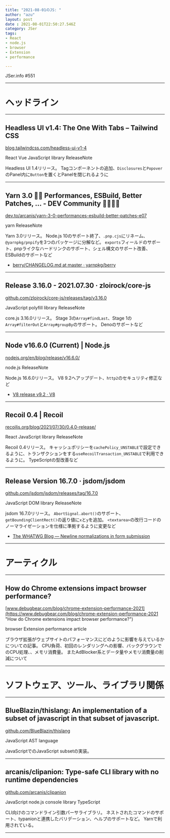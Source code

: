 ```yaml
---
title: "2021-08-01のJS: "
author: "azu"
layout: post
date : 2021-08-01T22:50:27.546Z
category: JSer
tags:
- React
- node.js
- browser
- Extension
- performance

---
```


JSer.info #551

----

<h1 class="site-genre">ヘッドライン</h1>

----

## Headless UI v1.4: The One With Tabs – Tailwind CSS
[blog.tailwindcss.com/headless-ui-v1-4](https://blog.tailwindcss.com/headless-ui-v1-4 "Headless UI v1.4: The One With Tabs – Tailwind CSS")
<p class="jser-tags jser-tag-icon"><span class="jser-tag">React</span> <span class="jser-tag">Vue</span> <span class="jser-tag">JavaScript</span> <span class="jser-tag">library</span> <span class="jser-tag">ReleaseNote</span></p>

Headless UI 1.4リリース。
Tagコンポーネントの追加、`Disclosures`と`Popover`のPanel内に`Button`を置くとPanelを閉じれるように


----

## Yarn 3.0 🚀🤖 Performances, ESBuild, Better Patches, ... - DEV Community 👩‍💻👨‍💻
[dev.to/arcanis/yarn-3-0-performances-esbuild-better-patches-e07](https://dev.to/arcanis/yarn-3-0-performances-esbuild-better-patches-e07 "Yarn 3.0 🚀🤖 Performances, ESBuild, Better Patches, ... - DEV Community 👩‍💻👨‍💻")
<p class="jser-tags jser-tag-icon"><span class="jser-tag">yarn</span> <span class="jser-tag">ReleaseNote</span></p>

Yarn 3.0リリース。
Node.js 10のサポート終了、`.pnp.cjs`にリネーム、`@yarnpkg/pnpify`を3つのパッケージに分解など。
`exports`フィールドのサポート、pnpライクなハードリンクのサポート、シェル構文のサポート改善、 ESBuildのサポートなど

- [berry/CHANGELOG.md at master · yarnpkg/berry](https://github.com/yarnpkg/berry/blob/master/CHANGELOG.md#300 "berry/CHANGELOG.md at master · yarnpkg/berry")

----

## Release 3.16.0 - 2021.07.30 · zloirock/core-js
[github.com/zloirock/core-js/releases/tag/v3.16.0](https://github.com/zloirock/core-js/releases/tag/v3.16.0 "Release 3.16.0 - 2021.07.30 · zloirock/core-js")
<p class="jser-tags jser-tag-icon"><span class="jser-tag">JavaScript</span> <span class="jser-tag">polyfill</span> <span class="jser-tag">library</span> <span class="jser-tag">ReleaseNote</span></p>

core.js 3.16.0リリース。
Stage 3の`Array#findLast`、Stage 1の`Array#filterOut`と`Array#groupBy`のサポート。
Denoのサポートなど


----

## Node v16.6.0 (Current) | Node.js
[nodejs.org/en/blog/release/v16.6.0/](https://nodejs.org/en/blog/release/v16.6.0/ "Node v16.6.0 (Current) | Node.js")
<p class="jser-tags jser-tag-icon"><span class="jser-tag">node.js</span> <span class="jser-tag">ReleaseNote</span></p>

Node.js 16.6.0リリース。
V8 9.2へアップデート、`http2`のセキュリティ修正など

- [V8 release v9.2 · V8](https://v8.dev/blog/v8-release-92 "V8 release v9.2 · V8")

----

## Recoil 0.4 | Recoil
[recoiljs.org/blog/2021/07/30/0.4.0-release/](https://recoiljs.org/blog/2021/07/30/0.4.0-release/ "Recoil 0.4 | Recoil")
<p class="jser-tags jser-tag-icon"><span class="jser-tag">React</span> <span class="jser-tag">JavaScript</span> <span class="jser-tag">library</span> <span class="jser-tag">ReleaseNote</span></p>

Recoil 0.4リリース。
キャッシュポリシーを`cachePolicy_UNSTABLE`で設定できるように、トランザクションをする`useRecoilTransaction_UNSTABLE`で利用できるように。
TypeScriptの型改善など


----

## Release Version 16.7.0 · jsdom/jsdom
[github.com/jsdom/jsdom/releases/tag/16.7.0](https://github.com/jsdom/jsdom/releases/tag/16.7.0 "Release Version 16.7.0 · jsdom/jsdom")
<p class="jser-tags jser-tag-icon"><span class="jser-tag">JavaScript</span> <span class="jser-tag">DOM</span> <span class="jser-tag">library</span> <span class="jser-tag">ReleaseNote</span></p>

jsdom 16.7.0リリース。
`AbortSignal.abort()`のサポート、`getBoundingClientRect()`の返り値に`x`と`y`を追加。
`<textarea>`の改行コードのノーマライゼーションを仕様に準拠するように変更など

- [The WHATWG Blog — Newline normalizations in form submission]((https://blog.whatwg.org/newline-normalizations-in-form-submission) "The WHATWG Blog — Newline normalizations in form submission")

----
<h1 class="site-genre">アーティクル</h1>

----

## How do Chrome extensions impact browser performance?
[www.debugbear.com/blog/chrome-extension-performance-2021](https://www.debugbear.com/blog/chrome-extension-performance-2021 "How do Chrome extensions impact browser performance?")
<p class="jser-tags jser-tag-icon"><span class="jser-tag">browser</span> <span class="jser-tag">Extension</span> <span class="jser-tag">performance</span> <span class="jser-tag">article</span></p>

ブラウザ拡張がウェブサイトのパフォーマンスにどのように影響を与えているかについての記事。
CPU負荷、初回のレンダリングへの影響、バックグラウンでのCPU処理、、メモリ消費量。
またAdBlocker系とデータ量やメモリ消費量の削減について


----
<h1 class="site-genre">ソフトウェア、ツール、ライブラリ関係</h1>

----

## BlueBlazin/thislang: An implementation of a subset of javascript in that subset of javascript.
[github.com/BlueBlazin/thislang](https://github.com/BlueBlazin/thislang "BlueBlazin/thislang: An implementation of a subset of javascript in that subset of javascript.")
<p class="jser-tags jser-tag-icon"><span class="jser-tag">JavaScript</span> <span class="jser-tag">AST</span> <span class="jser-tag">language</span></p>

JavaScriptでのJavaScript subsetの実装。


----

## arcanis/clipanion: Type-safe CLI library with no runtime dependencies
[github.com/arcanis/clipanion](https://github.com/arcanis/clipanion "arcanis/clipanion: Type-safe CLI library with no runtime dependencies")
<p class="jser-tags jser-tag-icon"><span class="jser-tag">JavaScript</span> <span class="jser-tag">node.js</span> <span class="jser-tag">console</span> <span class="jser-tag">library</span> <span class="jser-tag">TypeScript</span></p>

CLI向けのコマンドライン引数パーサライブラリ。
ネストされたコマンドのサポート、typanionと連携したバリデーション、ヘルプのサポートなど。
Yarnで利用されている。


----
